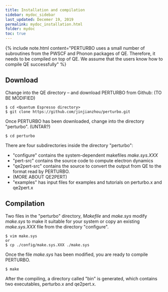 ```yaml
---
title: Installation and compilation
sidebar: mydoc_sidebar
last_updated: Decemer 19, 2019
permalink: mydoc_installation.html
folder: mydoc
toc: true
---
```



{% include note.html content="PERTURBO uses a small number of subroutines from the PWSCF and Phonon packages of QE. Therefore, it needs to be compiled on top of QE. We assume that the users know how to compile QE successfully" %}


## Download
Change into the QE directory – and download PERTURBO from Github: (TO BE MODIFIED)

```
$ cd <Quantum Espresso directory>
$ git clone https://github.com/jinjianzhou/perturbo.git
```

Once PERTURBO has been downloaded, change into the directory "perturbo". (UNTAR?)

```
$ cd perturbo
```

There are four subdirectories inside the directory "perturbo":

* "configure" contains the system-dependent makefiles _make.sys.XXX_
* "pert-src" contains the source code to compute electron dynamics 
* "qe2pert-src" contains the source to convert the output from QE to the format read by PERTURBO.
* (MORE ABOUT QE2PERT)
* "examples" has input files for examples and tutorials on perturbo.x and qe2pert.x

## Compilation
Two files in the "perturbo" directory, _Makefile_ and _make.sys_ modify _make.sys_ to make it suitable for your system or copy an existing _make.sys.XXX_ file from the directory "configure".

```
$ vim make.sys
or 
$ cp ./config/make.sys.XXX ./make.sys
```

Once the file _make.sys_ has been modified, you are ready to compile PERTURBO.

```
$ make
```

After the compiling, a directory called "bin" is generated, which contains two executables, perturbo.x and qe2pert.x.
